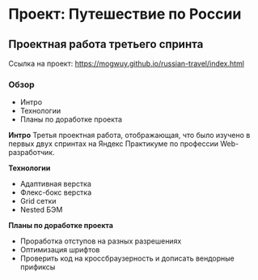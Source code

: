 # Проект: Путешествие по России
## Проектная работа третьего спринта
Ссылка на проект: https://mogwuy.github.io/russian-travel/index.html

### Обзор
* Интро
* Технологии
* Планы по доработке проекта

**Интро**
Третья проектная работа, отображающая, что было изучено в первых двух спринтах на Яндекс Практикуме по профессии Web-разработчик.

**Технологии**
- Адаптивная верстка
- Флекс-бокс верстка
- Grid сетки
- Nested БЭМ

**Планы по доработке проекта**
- Проработка отступов на разных разрешениях
- Оптимизация шрифтов
- Проверить код на кроссбраузерность и дописать вендорные прификсы